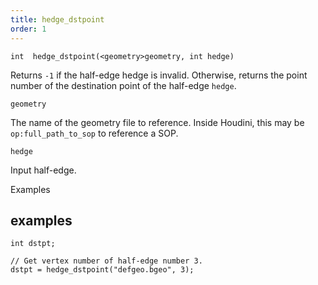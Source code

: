 ```yaml
---
title: hedge_dstpoint
order: 1
---
```

`int  hedge_dstpoint(<geometry>geometry, int hedge)`

Returns `-1` if the half-edge hedge is invalid. Otherwise, returns the point number of the destination point of the half-edge `hedge`.

`geometry`

The name of the geometry file to reference. Inside Houdini, this may be `op:full_path_to_sop` to reference a SOP.

`hedge`

Input half-edge.

Examples

## examples

```vex
int dstpt;

// Get vertex number of half-edge number 3.
dstpt = hedge_dstpoint("defgeo.bgeo", 3);

```
